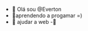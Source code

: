 - 👋 Olá sou @Everton
- 🎒aprendendo a progamar =)
- 💞️ ajudar a web 
-👾

<!---
Evertonz34/Evertonz34 is a ✨ special ✨ repository because its `README.md` (this file) appears on your GitHub profile.
You can click the Preview link to take a look at your changes.
--->
